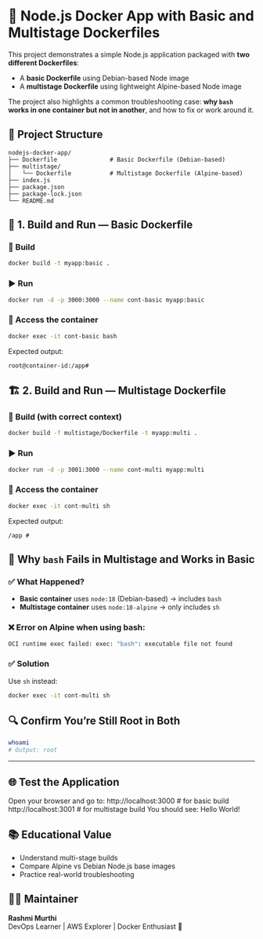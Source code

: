 # 🚀 Node.js Docker App with Basic and Multistage Dockerfiles

This project demonstrates a simple Node.js application packaged with **two different Dockerfiles**:
- A **basic Dockerfile** using Debian-based Node image
- A **multistage Dockerfile** using lightweight Alpine-based Node image

The project also highlights a common troubleshooting case: **why `bash` works in one container but not in another**, and how to fix or work around it.

## 📁 Project Structure

```
nodejs-docker-app/
├── Dockerfile               # Basic Dockerfile (Debian-based)
├── multistage/
│   └── Dockerfile           # Multistage Dockerfile (Alpine-based)
├── index.js
├── package.json
├── package-lock.json
└── README.md
```

## 🧱 1. Build and Run — Basic Dockerfile

### 🔨 Build
```bash
docker build -t myapp:basic .
```

### ▶️ Run
```bash
docker run -d -p 3000:3000 --name cont-basic myapp:basic
```

### 🐚 Access the container
```bash
docker exec -it cont-basic bash
```

Expected output:
```
root@container-id:/app#
```

## 🏗️ 2. Build and Run — Multistage Dockerfile

### 🔨 Build (with correct context)
```bash
docker build -f multistage/Dockerfile -t myapp:multi .
```

### ▶️ Run
```bash
docker run -d -p 3001:3000 --name cont-multi myapp:multi
```

### 🐚 Access the container
```bash
docker exec -it cont-multi sh
```

Expected output:
```
/app #
```

## 🤔 Why `bash` Fails in Multistage and Works in Basic

### ✅ What Happened?
- **Basic container** uses `node:18` (Debian-based) → includes `bash`
- **Multistage container** uses `node:18-alpine` → only includes `sh`

### ❌ Error on Alpine when using bash:
```bash
OCI runtime exec failed: exec: "bash": executable file not found
```

### ✅ Solution
Use `sh` instead:
```bash
docker exec -it cont-multi sh
```

## 🔍 Confirm You’re Still Root in Both
```bash
whoami
# Output: root
```
---

## 🌐 Test the Application

Open your browser and go to:
http://localhost:3000 # for basic build
http://localhost:3001 # for multistage build
You should see: Hello World!

## 📚 Educational Value
- Understand multi-stage builds
- Compare Alpine vs Debian Node.js base images
- Practice real-world troubleshooting

## 🙋‍♀️ Maintainer
**Rashmi Murthi**  
DevOps Learner | AWS Explorer | Docker Enthusiast 🚀


